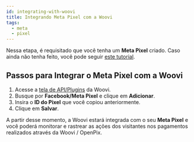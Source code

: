 ```yaml
---
id: integrating-with-woovi
title: Integrando Meta Pixel com a Woovi
tags:
  - meta
  - pixel
---
```


Nessa etapa, é requisitado que você tenha um **Meta Pixel** criado. Caso ainda não tenha feito, você pode seguir [este tutorial](./creating-a-meta-pixel.md).

## Passos para Integrar o Meta Pixel com a Woovi

1. Acesse a [tela de API/Plugins](https://app.woovi.com/home/applications/tab/tutorial) da Woovi.
2. Busque por **Facebook/Meta Pixel** e clique em **Adicionar**.
3. Insira o **ID do Pixel** que você copiou anteriormente.
4. Clique em **Salvar**.

A partir desse momento, a Woovi estará integrada com o seu **Meta Pixel** e você poderá monitorar e rastrear as ações dos visitantes nos pagamentos realizados através da Woovi / OpenPix.